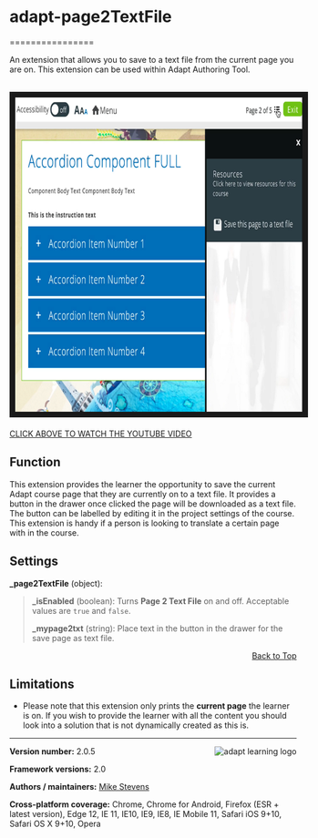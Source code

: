 # adapt-page2TextFile
================

An extension that allows you to save to a text file from the current page you are on. This extension can be used within Adapt Authoring Tool.<br><br>

<a href="https://www.youtube.com/embed/QnE6aPBvc7M" target="_blank"><img src="page2text-screen.png?raw=true" alt="Save to a text file extension" width="768" height="552" border="10" /><br><br>CLICK ABOVE TO WATCH THE YOUTUBE VIDEO</a>

## Function

This extension provides the learner the opportunity to save the current Adapt course page that they are currently on to a text file. It provides a button in the drawer once clicked the page will be downloaded as a text file. The button can be labelled by editing it in the project settings of the course. This extension is handy if a person is looking to translate a certain page with in the course.


## Settings  

**_page2TextFile** (object):
>**_isEnabled** (boolean): Turns **Page 2 Text File** on and off. Acceptable values are `true` and `false`.
>
>**_mypage2txt** (string): Place text in the button in the drawer for the save page as text file.
>

<div float align=right><a href="#top">Back to Top</a></div>

## Limitations

*   Please note that this extension only prints the **current page** the learner is on. If you wish to provide the learner with all the content you should look into a solution that is not dynamically created as this is.

----------------------------
**Version number:**  2.0.5   <a href="https://community.adaptlearning.org/" target="_blank"><img src="https://github.com/adaptlearning/documentation/blob/master/04_wiki_assets/plug-ins/images/adapt-logo-mrgn-lft.jpg" alt="adapt learning logo" align="right"></a>

**Framework versions:**  2.0     

**Authors / maintainers:** [Mike Stevens](mesgraphix@gmail.com)

**Cross-platform coverage:** Chrome, Chrome for Android, Firefox (ESR + latest version), Edge 12, IE 11, IE10, IE9, IE8, IE Mobile 11, Safari iOS 9+10, Safari OS X 9+10, Opera   
